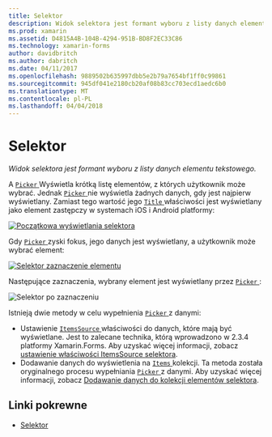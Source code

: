 ```yaml
---
title: Selektor
description: Widok selektora jest formant wyboru z listy danych elementu tekstowego.
ms.prod: xamarin
ms.assetid: D4815A4B-104B-4294-951B-BD8F2EC33C86
ms.technology: xamarin-forms
author: davidbritch
ms.author: dabritch
ms.date: 04/11/2017
ms.openlocfilehash: 9889502b635997dbb5e2b79a7654bf1ff0c99861
ms.sourcegitcommit: 945df041e2180cb20af08b83cc703ecd1aedc6b0
ms.translationtype: MT
ms.contentlocale: pl-PL
ms.lasthandoff: 04/04/2018
---
```

# <a name="picker"></a>Selektor

_Widok selektora jest formant wyboru z listy danych elementu tekstowego._

A [ `Picker` ](https://developer.xamarin.com/api/type/Xamarin.Forms.Picker/) Wyświetla krótką listę elementów, z których użytkownik może wybrać. Jednak [ `Picker` ](https://developer.xamarin.com/api/type/Xamarin.Forms.Picker/) nie wyświetla żadnych danych, gdy jest najpierw wyświetlany. Zamiast tego wartość jego [ `Title` ](https://developer.xamarin.com/api/property/Xamarin.Forms.Picker.Title/) właściwości jest wyświetlany jako element zastępczy w systemach iOS i Android platformy:

[![](images/picker-initial.png "Początkowa wyświetlania selektora")](images/picker-initial-large.png#lightbox "początkowa wyświetlania selektora")

Gdy [ `Picker` ](https://developer.xamarin.com/api/type/Xamarin.Forms.Picker/) zyski fokus, jego danych jest wyświetlany, a użytkownik może wybrać element:

[![](images/picker-selection.png "Selektor zaznaczenie elementu")](images/picker-selection-large.png#lightbox "selektora zaznaczenie elementu")

Następujące zaznaczenia, wybrany element jest wyświetlany przez [ `Picker` ](https://developer.xamarin.com/api/type/Xamarin.Forms.Picker/):

![](images/picker-after-selection.png "Selektor po zaznaczeniu")

Istnieją dwie metody w celu wypełnienia [ `Picker` ](https://developer.xamarin.com/api/type/Xamarin.Forms.Picker/) z danymi:

- Ustawienie [ `ItemsSource` ](https://developer.xamarin.com/api/property/Xamarin.Forms.Picker.ItemsSource/) właściwości do danych, które mają być wyświetlane. Jest to zalecane technika, którą wprowadzono w 2.3.4 platformy Xamarin.Forms. Aby uzyskać więcej informacji, zobacz [ustawienie właściwości ItemsSource selektora](populating-itemssource.md).
- Dodawanie danych do wyświetlenia na [ `Items` ](https://developer.xamarin.com/api/property/Xamarin.Forms.Picker.Items/) kolekcji. Ta metoda została oryginalnego procesu wypełniania [ `Picker` ](https://developer.xamarin.com/api/type/Xamarin.Forms.Picker/) z danymi. Aby uzyskać więcej informacji, zobacz [Dodawanie danych do kolekcji elementów selektora](populating-items.md).


## <a name="related-links"></a>Linki pokrewne

- [Selektor](https://developer.xamarin.com/api/type/Xamarin.Forms.Picker/)
